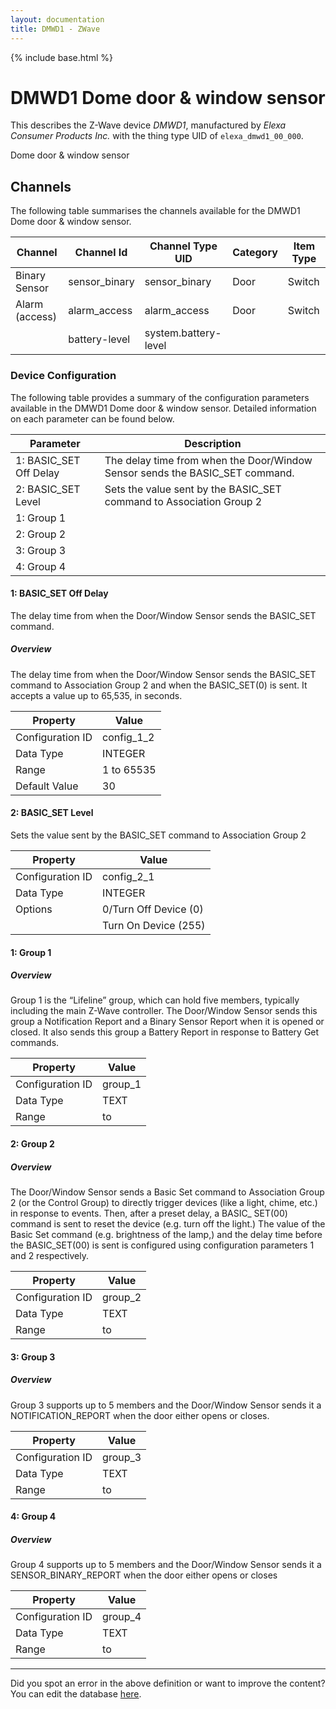 ```yaml
---
layout: documentation
title: DMWD1 - ZWave
---
```


{% include base.html %}

# DMWD1 Dome door &amp; window sensor

This describes the Z-Wave device *DMWD1*, manufactured by *Elexa Consumer Products Inc.* with the thing type UID of ```elexa_dmwd1_00_000```. 

Dome door & window sensor


## Channels
The following table summarises the channels available for the DMWD1 Dome door &amp; window sensor.

| Channel | Channel Id | Channel Type UID | Category | Item Type |
|---------|------------|------------------|----------|-----------|
| Binary Sensor | sensor_binary | sensor_binary | Door | Switch |
| Alarm (access) | alarm_access | alarm_access | Door | Switch |
|  | battery-level | system.battery-level |  |  |


### Device Configuration
The following table provides a summary of the configuration parameters available in the DMWD1 Dome door &amp; window sensor.
Detailed information on each parameter can be found below.

| Parameter   | Description |
|-------------|-------------|
| 1: BASIC_SET Off Delay | The delay time from when the Door/Window Sensor sends the BASIC\_SET command. |
| 2: BASIC_SET Level | Sets the value sent by the BASIC\_SET command to Association Group 2 |
| 1: Group 1 |  |
| 2: Group 2 |  |
| 3: Group 3 |  |
| 4: Group 4 |  |


#### 1: BASIC_SET Off Delay

The delay time from when the Door/Window Sensor sends the BASIC\_SET command.  


##### Overview 

The delay time from when the Door/Window Sensor sends the BASIC\_SET command to Association Group 2 and when the BASIC\_SET(0) is sent. It accepts a value up to 65,535, in seconds.


| Property         | Value    |
|------------------|----------|
| Configuration ID | config_1_2 |
| Data Type        | INTEGER |
| Range | 1 to 65535 |
| Default Value | 30 |


#### 2: BASIC_SET Level

Sets the value sent by the BASIC\_SET command to Association Group 2


| Property         | Value    |
|------------------|----------|
| Configuration ID | config_2_1 |
| Data Type        | INTEGER || Default Value | 255 |
| Options | 0/Turn Off Device (0) |
|  | Turn On Device (255) |


#### 1: Group 1

  


##### Overview 

Group 1 is the “Lifeline” group, which can hold five members, typically including the main Z-Wave controller. The Door/Window Sensor sends this group a Notification Report and a Binary Sensor Report when it is opened or closed. It also sends this group a Battery Report in response to Battery Get commands.


| Property         | Value    |
|------------------|----------|
| Configuration ID | group_1 |
| Data Type        | TEXT |
| Range |  to  |


#### 2: Group 2

  


##### Overview 

The Door/Window Sensor sends a Basic Set command to Association Group 2 (or the Control Group) to directly trigger devices (like a light, chime, etc.) in response to events. Then, after a preset delay, a BASIC\_ SET(00) command is sent to reset the device (e.g. turn off the light.) The value of the Basic Set command (e.g. brightness of the lamp,) and the delay time before the BASIC\_SET(00) is sent is configured using configuration parameters 1 and 2 respectively. 


| Property         | Value    |
|------------------|----------|
| Configuration ID | group_2 |
| Data Type        | TEXT |
| Range |  to  |


#### 3: Group 3

  


##### Overview 

Group 3 supports up to 5 members and the Door/Window Sensor sends it a NOTIFICATION\_REPORT when the door either opens or closes.


| Property         | Value    |
|------------------|----------|
| Configuration ID | group_3 |
| Data Type        | TEXT |
| Range |  to  |


#### 4: Group 4

  


##### Overview 

Group 4 supports up to 5 members and the Door/Window Sensor sends it a SENSOR\_BINARY\_REPORT when the door either opens or closes


| Property         | Value    |
|------------------|----------|
| Configuration ID | group_4 |
| Data Type        | TEXT |
| Range |  to  |


---

Did you spot an error in the above definition or want to improve the content?
You can edit the database [here](http://www.cd-jackson.com/index.php/zwave/zwave-device-database/zwave-device-list/devicesummary/608).
